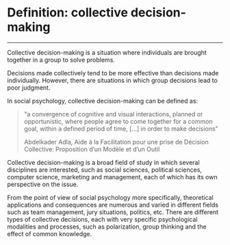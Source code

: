 # Definition: collective decision-making
---

Collective decision-making is a situation where individuals are brought together in a group to solve problems.

Decisions made collectively tend to be more effective than decisions made individually. However, there are situations in which group decisions lead to poor judgment.

In social psychology, collective decision-making can be defined as:

> "a convergence of cognitive and visual interactions, planned or opportunistic, where people agree to come together for a common goal, within a defined period of time, [...] in order to make decisions" 
>
> Abdelkader Adla, Aide à la Facilitation 
pour une prise de Décision Collective: Proposition d’un Modèle et d’un Outil

Collective decision-making is a broad field of study in which several disciplines are interested, such as social sciences, political sciences, computer science, marketing and management, each of which has its own perspective on the issue.

From the point of view of social psychology more specifically, theoretical applications and consequences are numerous and varied in different fields such as team management, jury situations, politics, etc. There are different types of collective decisions, each with very specific psychological modalities and processes, such as polarization, group thinking and the effect of common knowledge.
